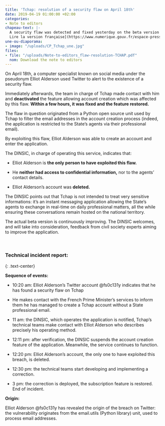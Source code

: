 ```yaml
---
title: 'Tchap: resolution of a security flaw on April 18th'
date: 2019-04-19 01:00:00 +02:00
categories:
- Note to editors
chapeau-text: |-
  A security flaw was detected and fixed yesterday on the beta version of Tchap, the French State’s instant messaging application, before it caused any breach of confidential information, before the official launch of Tchap. Incident report.
  Lire la version française](https://www.numerique.gouv.fr/espace-presse/tchap-resolution-le-18-avril-dune-faille-de-securite/)
une-ou-diaporama:
- image: "/uploads/CP_Tchap_une.jpg"
files:
- file: "/uploads/Note-to-editors_flaw-resolution-TCHAP.pdf"
  nom: Download the note to editors
---
```


On April 18th, a computer specialist known on social media under the pseudonym Elliot Alderson used Twitter to alert to the existence of a security flaw.

Immediately afterwards, the team in charge of Tchap made contact with him and **deactivated** the feature allowing account creation which was affected by this flaw. **Within a few hours, it was fixed and the feature restored.**

The flaw in question originated from a Python open source unit used by Tchap to filter the email addresses in the account creation process (indeed, the application is restricted to the State’s agents via their professional email).

By exploiting this flaw, Elliot Alderson was able to create an account and enter the application.

The DINSIC, in charge of operating this service, indicates that:

* Elliot Alderson is **the only person to have exploited this flaw.**


* He **neither had access to confidential information,** nor to the agents’ contact details.


* Elliot Alderson’s account was **deleted.**


The DINSIC points out that Tchap is not intended to treat very sensitive informations: it’s an instant messaging application allowing the State’s agents to exchange in real-time on daily professional matters, all the while ensuring these conversations remain hosted on the national territory.

The actual beta version is continuously improving. The DINSIC welcomes, and will take into consideration, feedback from civil society experts aiming to improve the application.
<br>
<br>
<br>
### Technical incident report:
{: .text-center}

**Sequence of events:**

* 10:20 am: Elliot Alderson’s Twitter account @fs0c131y indicates that he has found a security flaw on Tchap

* He makes contact with the French Prime Minister’s services to inform them he has managed to create a Tchap account without a State professional email.

* 11 am: the DINSIC, which operates the application is notified, Tchap’s technical teams make contact with Elliot Alderson who describes precisely his operating method.

* 12:11 pm: after verification, the DINSIC suspends the account creation feature of the application. Meanwhile, the service continues to function.

* 12:20 pm: Elliot Alderson’s account, the only one to have exploited this breach, is deleted.

* 12:30 pm: the technical teams start developing and implementing a correction.

* 3 pm: the correction is deployed, the subscription feature is restored. End of incident.

**Origin:**

Elliot Alderson @fs0c131y has revealed the origin of the breach on Twitter: the vulnerability originates from the email.utils (Python library) unit, used to process email addresses.